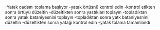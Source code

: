 -Yatak oadsını toplama başlıyor
-yatak örtüsnü kontrol edin
-kontrol etikten sonra örtüyü düzeltin
-düzeltikten sonra yastıkları toplayın
-topladıktan sonra yatak bataniyesnini toplayın 
-topladıktan sonra yatk bataniyesnini düzeltin 
-düzeltikten sonra yatağı kontrol edin 
-yatak tolama tamamlandı


